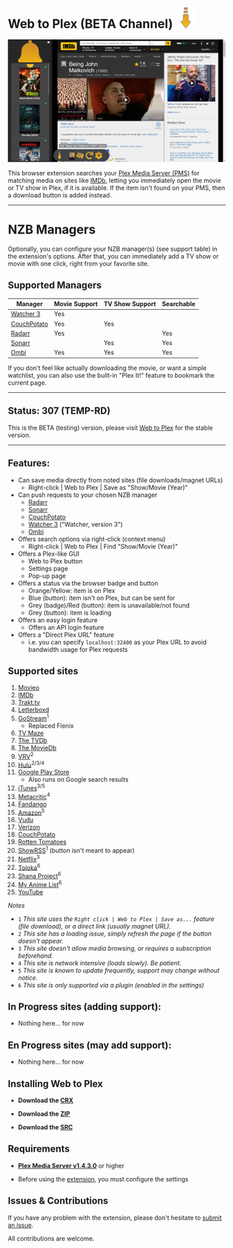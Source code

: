 # Web to Plex (BETA Channel) ![Icon](src/img/48.png)

![Examples](example.png)

This browser extension searches your [Plex Media Server (PMS)](https://www.plex.tv/downloads/) for matching media on sites like [IMDb](https://imdb.com), letting you immediately open the movie or TV show in Plex, if it is available. If the item isn't found on your PMS, then a download button is added instead.

----

# NZB Managers

Optionally, you can configure your NZB manager(s) (see support table) in the extension's options. After that, you can immediately add a TV show or movie with one click, right from your favorite site.

## Supported Managers
| Manager                                         | Movie Support | TV Show Support | Searchable
| ----------------------------------------------- | ------------- | --------------- | ----------
| [Watcher 3](https://nosmokingbandit.github.io/) | Yes           |                 |
| [CouchPotato](https://couchpota.to/)            | Yes           | Yes             |
| [Radarr](https://radarr.video/)                 | Yes           |                 | Yes
| [Sonarr](https://sonarr.tv/)                    |               | Yes             | Yes
| [Ombi](https://ombi.io/)                        | Yes           | Yes             | Yes

If you don't feel like actually downloading the movie, or want a simple watchlist, you can also use the built-in "Plex It!" feature to bookmark the current page.

----

## Status: 307 (TEMP-RD)

This is the BETA (testing) version, please visit [Web to Plex](https://github.com/SpaceK33z/web-to-plex) for the stable version.

----

## Features:

- Can save media directly from noted sites (file downloads/magnet URLs)
  - Right-click | Web to Plex | Save as "Show/Movie (Year)"
- Can push requests to your chosen NZB manager
  - [Radarr](https://radarr.video/)
  - [Sonarr](https://sonarr.tv/)
  - [CouchPotato](https://couchpota.to/)
  - [Watcher 3](https://nosmokingbandit.github.io/) ("Watcher, version 3")
  - [Ombi](https://ombi.io/)
- Offers search options via right-click (context menu)
  - Right-click | Web to Plex | Find "Show/Movie (Year)"
- Offers a Plex-like GUI
  - Web to Plex button
  - Settings page
  - Pop-up page
- Offers a status via the browser badge and button
  - Orange/Yellow: item is on Plex
  - Blue (button): item isn't on Plex, but can be sent for
  - Grey (badge)/Red (button): item is unavailable/not found
  - Grey (button): item is loading
- Offers an easy login feature
  - Offers an API login feature
- Offers a "Direct Plex URL" feature
  - i.e. you can specify `localhost:32400` as your Plex URL to avoid bandwidth usage for Plex requests

## Supported sites

1.  [Movieo](http://movieo.me/)
2.  [IMDb](http://imdb.com/)
3.  [Trakt.tv](https://trakt.tv/)
4.  [Letterboxd](https://letterboxd.com/)
5.  [GoStream](https://gostream.site/)<sup>1</sup>
    - Replaced Flenix
6.  [TV Maze](http://www.tvmaze.com/)
7.  [The TVDb](https://www.thetvdb.com/)
8.  [The MovieDb](https://www.themoviedb.org/)
9.  [VRV](https://vrv.co/)<sup>2</sup>
10. [Hulu](https://hulu.com/)<sup>2/3/4</sup>
11. [Google Play Store](https://play.google.com/store/movies/)
    - Also runs on Google search results
12. [iTunes](https://itunes.apple.com/)<sup>3/5</sup>
13. [Metacritic](http://www.metacritic.com/)<sup>4</sup>
14. [Fandango](https://www.fandango.com/)
15. [Amazon](https://www.amazon.com/)<sup>5</sup>
16. [Vudu](https://www.vudu.com/)
17. [Verizon](https://www.tv.verizon.com/)
18. [CouchPotato](http://couchpotato.life/)
19. [Rotten Tomatoes](https://www.rottentomatoes.com/)
20. [ShowRSS](https://showrss.info/)<sup>1</sup> (button isn't meant to appear)
21. [Netflix](https://netflix.com/)<sup>3</sup>
22. [Toloka](https://toloka.to/)<sup>6</sup>
23. [Shana Project](https://www.shanaproject.com/)<sup>6</sup>
24. [My Anime List](https://myanimelist.com/)<sup>6</sup>
25. [YouTube](https://youtube.com/)

*Notes*

- `1` *This site uses the `Right click | Web to Plex | Save as...` feature (file download), or a direct link (usually magnet URL).*
- `2` *This site has a loading issue, simply refresh the page if the button doesn't appear.*
- `3` *This site doesn't allow media browsing, or requires a subscription beforehand.*
- `4` *This site is network intensive (loads slowly). Be patient.*
- `5` *This site is known to update frequently, support may change without notice.*
- `6` *This site is only supported via a plugin (enabled in the settings)*

## In Progress sites (adding support):

- Nothing here... for now

## En Progress sites (may add support):

- Nothing here... for now

## Installing Web to Plex

- **Download the [CRX](https://github.com/Ephellon/web-to-plex/raw/master/src.crx)**

- **Download the [ZIP](https://github.com/Ephellon/web-to-plex/raw/master/src.zip)**

- **Download the [SRC](https://github.com/Ephellon/web-to-plex/archive/master.zip)**

## Requirements

+ [**Plex Media Server v1.4.3.0**](https://www.plex.tv/downloads/#getdownload) or higher

+ Before using the [extension](chrome://extensions), you must configure the settings

## Issues & Contributions

If you have any problem with the extension, please don't hesitate to [submit an issue](https://github.com/SpaceK33z/web-to-plex/issues/new).

All contributions are welcome.
